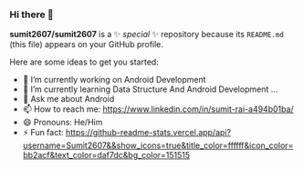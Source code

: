 ### Hi there 👋


**sumit2607/sumit2607** is a ✨ _special_ ✨ repository because its `README.md` (this file) appears on your GitHub profile.

Here are some ideas to get you started:

- 🔭 I’m currently working on Android Development
- 🌱 I’m currently learning Data Structure And Android Development ...
- 💬 Ask me about Android
- 📫 How to reach me: https://www.linkedin.com/in/sumit-rai-a494b01ba/
- 😄 Pronouns: He/Him
- ⚡ Fun fact: 
https://github-readme-stats.vercel.app/api?username=Sumit2607&&show_icons=true&title_color=ffffff&icon_color=bb2acf&text_color=daf7dc&bg_color=151515

